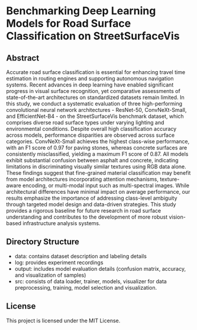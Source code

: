# Benchmarking Deep Learning Models for Road Surface Classification on StreetSurfaceVis

## Abstract
Accurate road surface classification is essential for enhancing travel time estimation in routing engines and supporting autonomous navigation systems. Recent advances in deep learning have enabled significant progress in visual surface recognition, yet comparative assessments of state-of-the-art architectures on standardized datasets remain limited. In this study, we conduct a systematic evaluation of three high-performing convolutional neural network architectures - ResNet-50, ConvNeXt-Small, and EfficientNet-B4 - on the StreetSurfaceVis benchmark dataset, which comprises diverse road surface types under varying lighting and environmental conditions. Despite overall high classification accuracy across models, performance disparities are observed across surface categories. ConvNeXt-Small achieves the highest class-wise performance, with an F1 score of 0.97 for paving stones, whereas concrete surfaces are consistently misclassified, yielding a maximum F1 score of 0.87. All models exhibit substantial confusion between asphalt and concrete, indicating limitations in discriminating visually similar textures using RGB data alone. These findings suggest that fine-grained material classification may benefit from model architectures incorporating attention mechanisms, texture-aware encoding, or multi-modal input such as multi-spectral images. While architectural differences have minimal impact on average performance, our results emphasize the importance of addressing class-level ambiguity through targeted model design and data-driven strategies. This study provides a rigorous baseline for future research in road surface understanding and contributes to the development of more robust vision-based infrastructure analysis systems.


## Directory Structure
* data: contains dataset description and labeling details
* log: provides experiment recordings
* output: includes model evaluation details (confusion matrix, accuracy, and visualization of samples)
* src: consists of data loader, trainer, models, visualizer for data preprocessing, training, model selection and visualization.
  
## License
This project is licensed under the MIT License.
